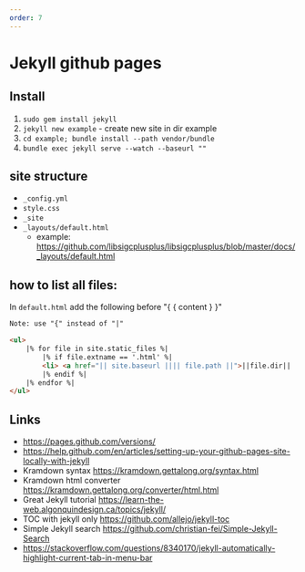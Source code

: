```yaml
---
order: 7
---
```


# Jekyll github pages

## Install 

1. `sudo gem install jekyll`
2. `jekyll new example`  - create new site in dir example
3. `cd example; bundle install --path vendor/bundle`
4. `bundle exec jekyll serve --watch --baseurl ""`



## site structure
* `_config.yml`
* `style.css`
* `_site`
* `_layouts/default.html`
    * example: <https://github.com/libsigcplusplus/libsigcplusplus/blob/master/docs/_layouts/default.html>



## how to list all files: 
In `default.html` add the following before "{ { content } }"
```html
Note: use "{" instead of "|"

<ul>                                                                                        
    |% for file in site.static_files %|
        |% if file.extname == '.html' %|
        <li> <a href="|| site.baseurl |||| file.path ||">||file.dir|| ||file.path||</a></li>                
        |% endif %|
    |% endfor %|
</ul>
```

## Links
* <https://pages.github.com/versions/>
* <https://help.github.com/en/articles/setting-up-your-github-pages-site-locally-with-jekyll>
* Kramdown syntax <https://kramdown.gettalong.org/syntax.html>
* Kramdown html converter <https://kramdown.gettalong.org/converter/html.html>
* Great Jekyll tutorial <https://learn-the-web.algonquindesign.ca/topics/jekyll/>
* TOC with jekyll only <https://github.com/allejo/jekyll-toc>
* Simple Jekyll search <https://github.com/christian-fei/Simple-Jekyll-Search>
* <https://stackoverflow.com/questions/8340170/jekyll-automatically-highlight-current-tab-in-menu-bar>
